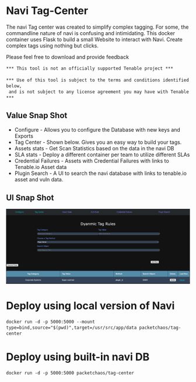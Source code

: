 # Navi Tag-Center

The navi Tag center was created to simplify complex tagging.  For some, the commandline nature of navi is confusing and intimidating.  This docker container uses Flask to build a small Website to interact with Navi.  Create complex tags using nothing but clicks.

Please feel free to download and provide feedback

    *** This tool is not an officially supported Tenable project ***
    
    *** Use of this tool is subject to the terms and conditions identified below,
     and is not subject to any license agreement you may have with Tenable ***

## Value Snap Shot
* Configure - Allows you to configure the Database with new keys and Exports
* Tag Center - Shown below.  Gives you an easy way to build your tags.
* Assets stats - Get Scan Statistics based on the data in the navi DB
* SLA stats - Deploy a different container per team to utilize different SLAs
* Credential Failures - Assets with Credential Failures with links to Tenable.io Asset data
* Plugin Search - A UI to search the navi database with links to tenable.io asset and vuln data.

## UI Snap Shot
![UI Snapshot](../UI%20Snapshot.png)

# Deploy using local version of Navi
    docker run -d -p 5000:5000 --mount type=bind,source="$(pwd)",target=/usr/src/app/data packetchaos/tag-center

# Deploy using built-in navi DB
    docker run -d -p 5000:5000 packetchaos/tag-center
